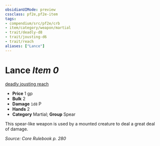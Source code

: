 ```yaml
---
obsidianUIMode: preview
cssclass: pf2e,pf2e-item
tags:
- compendium/src/pf2e/crb
- item/category/weapon/martial
- trait/deadly-d8
- trait/jousting-d6
- trait/reach
aliases: ["Lance"]
---
```

# Lance *Item 0*  
[deadly <d8>](../../../rules/traits/deadly.md)  [jousting <d6>](../../../rules/traits/jousting.md)  [reach](../../../rules/traits/reach.md)  

- **Price** 1 gp
- **Bulk** 2
- **Damage** `1d8` P
- **Hands** 2
- **Category** Martial; **Group** Spear 

This spear-like weapon is used by a mounted creature to deal a great deal of damage.

*Source: Core Rulebook p. 280*